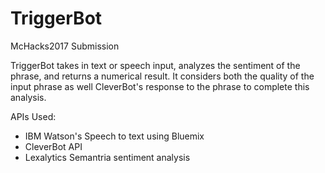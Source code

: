 # TriggerBot

McHacks2017 Submission

TriggerBot takes in text or speech input, analyzes the sentiment of the phrase, and returns a numerical result. It considers both the quality of the input phrase as well CleverBot's response to the phrase to complete this analysis.

APIs Used:
- IBM Watson's Speech to text using Bluemix
- CleverBot API
- Lexalytics Semantria sentiment analysis 
